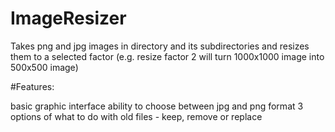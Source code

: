 # ImageResizer

Takes png and jpg images in directory and its subdirectories and resizes them to a selected factor
(e.g. resize factor 2 will turn 1000x1000 image into 500x500 image)

#Features:

basic graphic interface
ability to choose between jpg and png format
3 options of what to do with old files - keep, remove or replace
